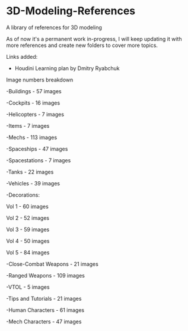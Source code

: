 # 3D-Modeling-References
A library of references for 3D modeling

As of now it's a permanent work in-progress, I will keep updating it with more references and create new folders to cover more topics.

Links added:

- Houdini Learning plan by Dmitry Ryabchuk

Image numbers breakdown

-Buildings - 57 images

-Cockpits - 16 images

-Helicopters - 7 images

-Items - 7 images

-Mechs - 113 images

-Spaceships - 47 images

-Spacestations - 7 images

-Tanks - 22 images

-Vehicles - 39 images

-Decorations:

Vol 1 - 60 images

Vol 2 - 52 images

Vol 3 - 59 images

Vol 4 - 50 images

Vol 5 - 84 images

-Close-Combat Weapons - 21 images

-Ranged Weapons - 109 images

-VTOL - 5 images

-Tips and Tutorials - 21 images

-Human Characters - 61 images

-Mech Characters - 47 images

